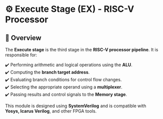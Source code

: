 # ⚙️ **Execute Stage (EX) - RISC-V Processor**  

## 📌 **Overview**  

The **Execute stage** is the third stage in the **RISC-V processor pipeline**. It is responsible for:  

✔️ Performing arithmetic and logical operations using the **ALU**.  
✔️ Computing the **branch target address**.  
✔️ Evaluating branch conditions for control flow changes.  
✔️ Selecting the appropriate operand using a **multiplexer**.  
✔️ Passing results and control signals to the **Memory stage**.  

This module is designed using **SystemVerilog** and is compatible with **Yosys, Icarus Verilog**, and other FPGA tools.  
